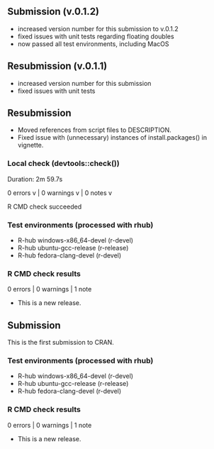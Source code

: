 ## Submission (v.0.1.2)

- increased version number for this submission to v.0.1.2
- fixed issues with unit tests regarding floating doubles
- now passed all test environments, including MacOS

## Resubmission (v.0.1.1)

- increased version number for this submission
- fixed issues with unit tests

## Resubmission

- Moved references from script files to DESCRIPTION.
- Fixed issue with (unnecessary) instances of install.packages() in vignette.

### Local check (devtools::check())

Duration: 2m 59.7s

0 errors v | 0 warnings v | 0 notes v

R CMD check succeeded

### Test environments (processed with rhub)
- R-hub windows-x86_64-devel (r-devel)
- R-hub ubuntu-gcc-release (r-release)
- R-hub fedora-clang-devel (r-devel)

### R CMD check results

0 errors | 0 warnings | 1 note

* This is a new release.


## Submission

This is the first submission to CRAN.

### Test environments (processed with rhub)
- R-hub windows-x86_64-devel (r-devel)
- R-hub ubuntu-gcc-release (r-release)
- R-hub fedora-clang-devel (r-devel)

### R CMD check results

0 errors | 0 warnings | 1 note

* This is a new release.
